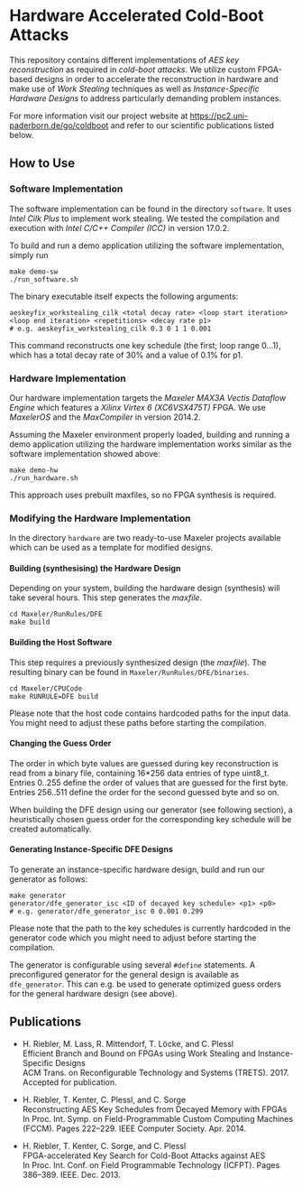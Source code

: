 # Hardware Accelerated Cold-Boot Attacks

This repository contains different implementations of *AES key reconstruction*
as required in *cold-boot attacks*. We utilize custom FPGA-based designs in
order to accelerate the reconstruction in hardware and make use of *Work
Stealing* techniques as well as *Instance-Specific Hardware Designs* to address
particularly demanding problem instances.

For more information visit our project website at
https://pc2.uni-paderborn.de/go/coldboot and refer to our scientific
publications listed below.

## How to Use

### Software Implementation

The software implementation can be found in the directory `software`. It uses
*Intel Cilk Plus* to implement work stealing. We tested the compilation and
execution with *Intel C/C++ Compiler (ICC)* in version 17.0.2.

To build and run a demo application utilizing the software implementation,
simply run

    make demo-sw
    ./run_software.sh

The binary executable itself expects the following arguments:

    aeskeyfix_workstealing_cilk <total decay rate> <loop start iteration> <loop end iteration> <repetitions> <decay rate p1>
    # e.g. aeskeyfix_workstealing_cilk 0.3 0 1 1 0.001

This command reconstructs one key schedule (the first; loop range 0...1), which
has a total decay rate of 30% and a value of 0.1% for p1.

### Hardware Implementation

Our hardware implementation targets the *Maxeler MAX3A Vectis Dataflow Engine*
which features a *Xilinx Virtex 6 (XC6VSX475T)* FPGA. We use *MaxelerOS* and the
*MaxCompiler* in version 2014.2.

Assuming the Maxeler environment properly loaded, building and running a demo
application utilizing the hardware implementation works similar as the software
implementation showed above:

    make demo-hw
    ./run_hardware.sh

This approach uses prebuilt maxfiles, so no FPGA synthesis is required.

### Modifying the Hardware Implementation

In the directory `hardware` are two ready-to-use Maxeler projects available
which can be used as a template for modified designs.

#### Building (synthesising) the Hardware Design

Depending on your system, building the hardware design (synthesis) will take
several hours. This step generates the *maxfile*.

    cd Maxeler/RunRules/DFE
    make build

#### Building the Host Software

This step requires a previously synthesized design (the *maxfile*). The
resulting binary can be found in `Maxeler/RunRules/DFE/binaries`.

    cd Maxeler/CPUCode
    make RUNRULE=DFE build

Please note that the host code contains hardcoded paths for the input data. You
might need to adjust these paths before starting the compilation.

#### Changing the Guess Order

The order in which byte values are guessed during key reconstruction is read
from a binary file, containing 16*256 data entries of type uint8_t. Entries
0..255 define the order of values that are guessed for the first byte. Entries
256..511 define the order for the second guessed byte and so on.

When building the DFE design using our generator (see following section), a
heuristically chosen guess order for the corresponding key schedule will be
created automatically.

#### Generating Instance-Specific DFE Designs

To generate an instance-specific hardware design, build and run our generator as
follows:

    make generator
    generator/dfe_generator_isc <ID of decayed key schedule> <p1> <p0>
    # e.g. generator/dfe_generator_isc 0 0.001 0.299

Please note that the path to the key schedules is currently hardcoded in the
generator code which you might need to adjust before starting the compilation.

The generator is configurable using several `#define` statements. A
preconfigured generator for the general design is available as `dfe_generator`.
This can e.g. be used to generate optimized guess orders for the general
hardware design (see above).

## Publications

* H. Riebler, M. Lass, R. Mittendorf, T. Löcke, and C. Plessl  
  Efficient Branch and Bound on FPGAs using Work Stealing and Instance-Specific Designs  
  ACM Trans. on Reconfigurable Technology and Systems (TRETS). 2017. Accepted for publication.

* H. Riebler, T. Kenter, C. Plessl, and C. Sorge  
  Reconstructing AES Key Schedules from Decayed Memory with FPGAs  
  In Proc. Int. Symp. on Field-Programmable Custom Computing Machines (FCCM). Pages 222–229. IEEE Computer Society. Apr. 2014.

* H. Riebler, T. Kenter, C. Sorge, and C. Plessl  
  FPGA-accelerated Key Search for Cold-Boot Attacks against AES  
  In Proc. Int. Conf. on Field Programmable Technology (ICFPT). Pages 386–389. IEEE. Dec. 2013.
